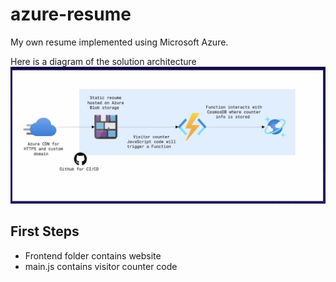 # azure-resume

My own resume implemented using Microsoft Azure.

Here is a diagram of the solution architecture
![Diagram](img/ResumeProjectDiagram.jpg)

## First Steps

- Frontend folder contains website
- main.js contains visitor counter code
